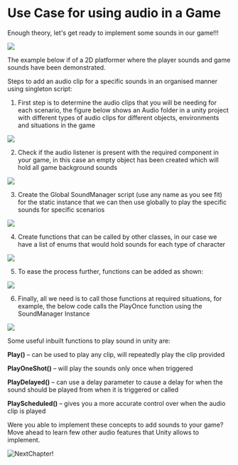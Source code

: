 # Use Case for using audio in a Game

Enough theory, let's get ready to implement some sounds in our game!!!

![](https://media.giphy.com/media/xUPJPjTKii41WYbZHW/giphy.gif)

The example below if of a 2D platformer where the player sounds and game sounds have been demonstrated.

Steps to add an audio clip for a specific sounds in an organised manner using singleton script:

1. First step is to determine the audio clips that you will be needing for each scenario, the figure below shows an Audio folder in a unity project with different types of audio clips for different objects, environments and situations in the game

![](https://user-images.githubusercontent.com/44625252/152986892-cefdbbe8-3f5d-41b0-8e16-7ec7c1b2ddda.png)

2. Check if the audio listener is present with the required component in your game, in this case an empty object has been created which will hold all game background sounds

![](https://user-images.githubusercontent.com/44625252/152986937-01c71adb-b526-4dbd-877e-970b20a7f008.png)

3. Create the Global SoundManager script (use any name as you see fit) for the static instance that we can then use globally to play the specific sounds for specific scenarios

![](https://user-images.githubusercontent.com/44625252/152986993-8696dfcb-f54f-4046-8095-686cf99180ff.png)

4. Create functions that can be called by other classes, in our case we have a list of enums that would hold sounds for each type of character

![](https://user-images.githubusercontent.com/44625252/152987039-60c311d5-e290-45e0-86b3-36b95b0d6cfd.png)

5. To ease the process further, functions can be added as shown:

![](https://user-images.githubusercontent.com/44625252/152987081-92f8c773-bc94-4151-beba-fa3b9fae0924.png)

6. Finally, all we need is to call those functions at required situations, for example, the below code calls the PlayOnce function using the SoundManager Instance

![](https://user-images.githubusercontent.com/44625252/152987129-bd76d303-5af7-4316-a869-04e0cfbbbea4.png)

Some useful inbuilt functions to play sound in unity are:

**Play()** – can be used to play any clip, will repeatedly play the clip provided

**PlayOneShot()** – will play the sounds only once when triggered

**PlayDelayed()** – can use a delay parameter to cause a delay for when the sound should be played from when it is triggered or called

**PlayScheduled()** – gives you a more accurate control over when the audio clip is played

Were you able to implement these concepts to add sounds to your game? Move ahead to learn few other audio features that Unity allows to implement.

![NextChapter!](https://media.giphy.com/media/2MwMvBgxGEQwy1KUh0/giphy.gif)
